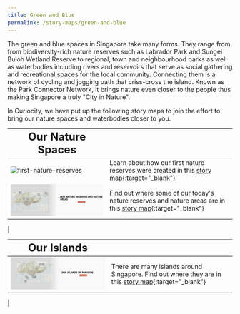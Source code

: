 ```yaml
---
title: Green and Blue
permalink: /story-maps/green-and-blue
---
```

The green and blue spaces in Singapore take many forms. They range from  from biodiversity-rich nature reserves such as Labrador Park and Sungei Buloh Wetland Reserve to regional, town and neighbourhood parks as well as waterbodies including rivers and reservoirs that serve as social gathering and recreational spaces for the local community. Connecting them is a network of cycling and jogging path that criss-cross the island. Known as the Park Connector Network, it brings nature even closer to the people thus making Singapore a truly "City in Nature".

In Curiocity, we have put up the following story maps to join the effort to bring our nature spaces and waterbodies closer to you.

| **<font size="5">Our Nature Spaces</font>** | | 
| -------- | -------- |
| <img src="/images/storymap-image-first-nature-reserves.PNG" alt="first-nature-reserves" style="width:650px;" />     | Learn about how our first nature reserves were created in this [story map](/resource-room/story-maps/nature-reserves-first){:target="_blank"}  |
| <img src="/images/storymap-image-nature-reserves-areas-today.JPG" alt="nature-reserves-today" style="width:650px;" />     | Find out where some of our today's nature reserves and nature areas are in this [story map](/resource-room/story-maps/raffles-place-in-the-60s){:target="_blank"}  |
| 

| **<font size="5">Our Islands</font>** | | 
| -------- | -------- |
| <img src="/images/storymap-image-islands-paradise.JPG" alt="storymap-islands" style="width:650px;" />     | There are many islands around Singapore. Find out where they are in this [story map](/resource-room/story-maps/islands-paradise){:target="_blank"}  |
|
